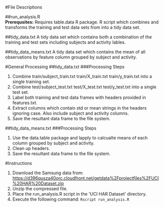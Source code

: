 #File Descriptions

##run_analysis.R  
**Prerequsites:**  Requires table.data R package.
R script which combines and transforms the training and test data sets from into a tidy data set.

##tidy_data.txt
A tidy data set which contains both a combination of the training and test sets including subjects and activity lables.

##tidy_data_means.txt
A tidy data set which contains the mean of all observations by feature column grouped by subject and activity.

#General Processing
##tidy_data.txt
###Processing Steps
1.  Combine train/subject_train.txt  train/X_train.txt  train/y_train.txt into a single training set.
2.  Combine test/subject_test.txt  test/X_test.txt  test/y_test.txt into a single test set.
3.  Label both training and test data frames with headers provided in features.txt.
4.  Extract columns which contain std or mean strings in the headers ignoring case.  Also include subject and activity columns.
5.  Save the resultant data frame to the file system.

##tidy_data_means.txt
###Processing Steps
1.  Use the data.table package and lapply to calcualte means of each column grouped by subject and activity.
2.  Clean up headers.
3.  Save the resultant data frame to the file system.

#Instructions
1.  Download the Samsung data from:  https://d396qusza40orc.cloudfront.net/getdata%2Fprojectfiles%2FUCI%20HAR%20Dataset.zip 
2.  Unzip the compressed file.
3.  Place the run_analysis.R script in the 'UCI HAR Dataset' directory.
4.  Execute the following command:  `Rscript run_analysis.R`

